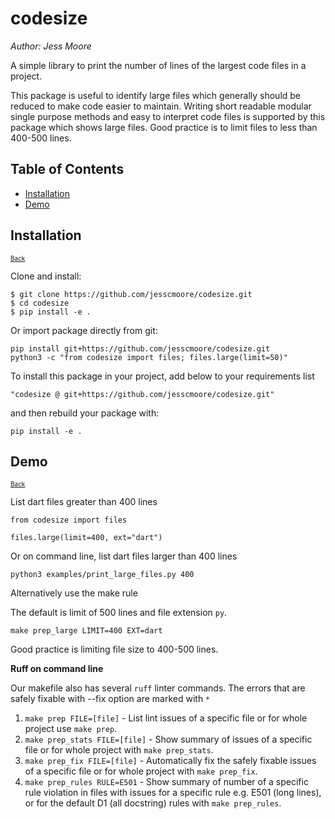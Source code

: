 # codesize

*Author: Jess Moore*

A simple library to print the number of lines of the largest code files in a project.

This package is useful to identify large files which generally should be reduced to make code easier to maintain. Writing short readable modular single purpose methods and easy to interpret code files is supported by this package which shows large files. Good practice is to limit files to less than 400-500 lines.


## Table of Contents
- [Installation](#install)
- [Demo](#demo)


## Installation  <a name="install"></a>
<font size="1">[Back](#top)</font>


Clone and install:
```
$ git clone https://github.com/jesscmoore/codesize.git
$ cd codesize
$ pip install -e .
```

Or import package directly from git:
```
pip install git+https://github.com/jesscmoore/codesize.git
python3 -c "from codesize import files; files.large(limit=50)"
```

To install this package in your project, add below to your requirements list
```
"codesize @ git+https://github.com/jesscmoore/codesize.git"
```
and then rebuild your package with:
```
pip install -e .
```

## Demo  <a name="demo"></a>
<font size="1">[Back](#top)</font>

List dart files greater than 400 lines

```
from codesize import files

files.large(limit=400, ext="dart")
```

Or on command line, list dart files larger than 400 lines

```
python3 examples/print_large_files.py 400
```


Alternatively use the make rule

The default is limit of 500 lines and file extension `py`.

```
make prep_large LIMIT=400 EXT=dart
```

Good practice is limiting file size to 400-500 lines.



**Ruff on command line**

Our makefile also has several `ruff` linter commands. The errors that are safely fixable with --fix option are marked with `*`

1. `make prep FILE=[file]` - List lint issues of a specific file or for whole project use `make prep`.
2. `make prep_stats FILE=[file]` - Show summary of issues of a specific file or for whole project with `make prep_stats`.
3. `make prep_fix FILE=[file]` - Automatically fix the safely fixable issues  of a specific file or for whole project with `make prep_fix`.
4. `make prep_rules RULE=E501` - Show summary of number of a specific rule violation in files with issues for a specific rule e.g. E501 (long lines), or for the default D1 (all docstring) rules with `make prep_rules`.
